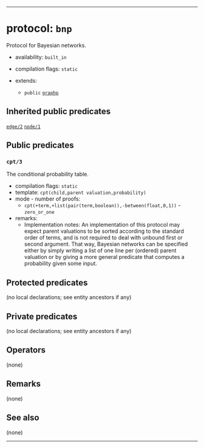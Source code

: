 
-------------------------------------------------------------------------------
# protocol: `bnp`

Protocol for Bayesian networks.

* availability: `built_in`

* compilation flags: `static`

* extends:
  * `public` [`graphp`](graphp_0.md)

## Inherited public predicates

[`edge/2`](graphp_0.md)  [`node/1`](graphp_0.md)  

## Public predicates

### <a name="cpt/3"></a>`cpt/3`

The conditional probability table.

* compilation flags: `static`
* template: `cpt(child,parent valuation,probability)`
* mode - number of proofs:
  * `cpt(+term,+list(pair(term,boolean)),-between(float,0,1))` - `zero_or_one`
* remarks:
  * Implementation notes: An implementation of this protocol may expect parent valuations to be sorted according to the standard order of terms, and is not required to deal with unbound first or second argument. That way, Bayesian networks can be specified either by simply writing a list of one line per (ordered) parent valuation or by giving a more general predicate that computes a probability given some input.

## Protected predicates

(no local declarations; see entity ancestors if any)

## Private predicates

(no local declarations; see entity ancestors if any)

## Operators

(none)

## Remarks

(none)

## See also

(none)


-------------------------------------------------------------------------------
